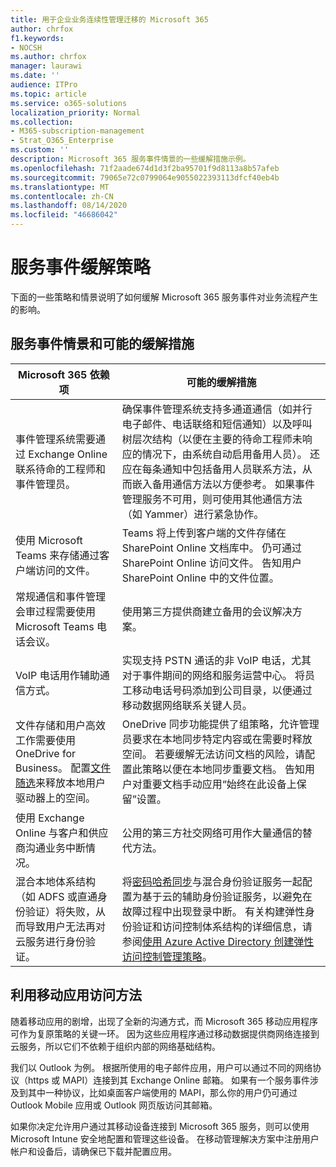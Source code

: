 ```yaml
---
title: 用于企业业务连续性管理迁移的 Microsoft 365
author: chrfox
f1.keywords:
- NOCSH
ms.author: chrfox
manager: laurawi
ms.date: ''
audience: ITPro
ms.topic: article
ms.service: o365-solutions
localization_priority: Normal
ms.collection:
- M365-subscription-management
- Strat_O365_Enterprise
ms.custom: ''
description: Microsoft 365 服务事件情景的一些缓解措施示例。
ms.openlocfilehash: 71f2aade674d1d3f2ba95701f9d8113a8b57afeb
ms.sourcegitcommit: 79065e72c0799064e9055022393113dfcf40eb4b
ms.translationtype: MT
ms.contentlocale: zh-CN
ms.lasthandoff: 08/14/2020
ms.locfileid: "46686042"
---
```

# <a name="service-incident-mitigation-strategies"></a>服务事件缓解策略

下面的一些策略和情景说明了如何缓解 Microsoft 365 服务事件对业务流程产生的影响。

## <a name="service-incident-scenarios-and-potential-mitigations"></a>服务事件情景和可能的缓解措施

|Microsoft 365 依赖项|可能的缓解措施|
|---------|---------|
|事件管理系统需要通过 Exchange Online 联系待命的工程师和事件管理员。|确保事件管理系统支持多通道通信（如并行电子邮件、电话联络和短信通知）以及呼叫树层次结构（以便在主要的待命工程师未响应的情况下，由系统自动启用备用人员）。 还应在每条通知中包括备用人员联系方法，从而嵌入备用通信方法以方便参考。 如果事件管理服务不可用，则可使用其他通信方法（如 Yammer）进行紧急协作。|
|使用 Microsoft Teams 来存储通过客户端访问的文件。|Teams 将上传到客户端的文件存储在 SharePoint Online 文档库中。 仍可通过 SharePoint Online 访问文件。 告知用户 SharePoint Online 中的文件位置。|
|常规通信和事件管理会审过程需要使用 Microsoft Teams 电话会议。|使用第三方提供商建立备用的会议解决方案。|
|VoIP 电话用作辅助通信方式。|实现支持 PSTN 通话的非 VoIP 电话，尤其对于事件期间的网络和服务运营中心。 将员工移动电话号码添加到公司目录，以便通过移动数据网络联系关键人员。|
|文件存储和用户高效工作需要使用 OneDrive for Business。 配置[文件随选](https://techcommunity.microsoft.com/t5/Microsoft-OneDrive-Blog/OneDrive-Files-On-Demand-For-The-Enterprise/ba-p/117234)来释放本地用户驱动器上的空间。|OneDrive 同步功能提供了组策略，允许管理员要求在本地同步特定内容或在需要时释放空间。 若要缓解无法访问文档的风险，请配置此策略以便在本地同步重要文档。 告知用户对重要文档手动应用“始终在此设备上保留”设置。|
|使用 Exchange Online 与客户和供应商沟通业务中断情况。|公用的第三方社交网络可用作大量通信的替代方法。
|混合本地体系结构（如 ADFS 或直通身份验证）将失败，从而导致用户无法再对云服务进行身份验证。|将[密码哈希同步](https://docs.microsoft.com/azure/active-directory/authentication/concept-resilient-controls#deploy-password-hash-sync-even-if-you-are-federated-or-use-pass-through-authentication)与混合身份验证服务一起配置为基于云的辅助身份验证服务，以避免在故障过程中出现登录中断。 有关构建弹性身份验证和访问控制体系结构的详细信息，请参阅[使用 Azure Active Directory 创建弹性访问控制管理策略](https://docs.microsoft.com/azure/active-directory/authentication/concept-resilient-controls)。|  

## <a name="leveraging-mobile-app-access"></a>利用移动应用访问方法

随着移动应用的剧增，出现了全新的沟通方式，而 Microsoft 365 移动应用程序可作为复原策略的关键一环。 因为这些应用程序通过移动数据提供商网络连接到云服务，所以它们不依赖于组织内部的网络基础结构。

我们以 Outlook 为例。 根据所使用的电子邮件应用，用户可以通过不同的网络协议（https 或 MAPI）连接到其 Exchange Online 邮箱。 如果有一个服务事件涉及到其中一种协议，比如桌面客户端使用的 MAPI，那么你的用户仍可通过 Outlook Mobile 应用或 Outlook 网页版访问其邮箱。
  
如果你决定允许用户通过其移动设备连接到 Microsoft 365 服务，则可以使用 Microsoft Intune 安全地配置和管理这些设备。 在移动管理解决方案中注册用户帐户和设备后，请确保已下载并配置应用。
